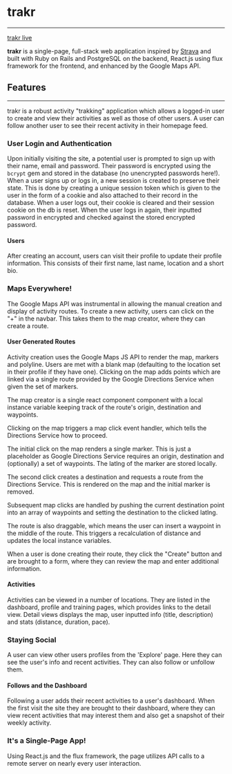 # trakr
---

[trakr live][live]

**trakr** is a single-page, full-stack web application inspired by [Strava][strava] and built with Ruby on Rails and PostgreSQL on the backend, React.js using flux framework for the frontend, and enhanced by the Google Maps API.

[live]: http://trakr.cc
[strava]: http://strava.com

## Features
---

trakr is a robust activity "trakking" application which allows a logged-in user to create and view their activities as well as those of other users. A user can follow another user to see their recent activity in their homepage feed.

### User Login and Authentication
Upon initially visiting the site, a potential user is prompted to sign up with their name, email and password. Their password is encrypted using the `bcrypt` gem and stored in the database (no unencrypted passwords here!). When a user signs up or logs in, a new session is created to preserve their state. This is done by creating a unique session token which is given to the user in the form of a cookie and also attached to their record in the database. When a user logs out, their cookie is cleared and their session cookie on the db is reset. When the user logs in again, their inputted password in encrypted and checked against the stored encrypted password.

#### Users
After creating an account, users can visit their profile to update their profile information. This consists of their first name, last name, location and a short bio.

### Maps Everywhere!
The Google Maps API was instrumental in allowing the manual creation and display of activity routes.
To create a new activity, users can click on the "+" in the navbar. This takes them to the map creator, where they can create a route.

#### User Generated Routes
Activity creation uses the Google Maps JS API to render the map, markers and polyline. Users are met with a blank map (defaulting to the location set in their profile if they have one). Clicking on the map adds points which are linked via a single route provided by the Google Directions Service when given the set of markers.

The map creator is a single react component component with a local instance variable keeping track of the route's origin, destination and waypoints.

Clicking on the map triggers a map click event handler, which tells the Directions Service how to proceed.

The initial click on the map renders a single marker. This is just a placeholder as Google Directions Service requires an origin, destination and (optionally) a set of waypoints. The latlng of the marker are stored locally.

The second click creates a destination and requests a route from the Directions Service. This is rendered on the map and the initial marker is removed.

Subsequent map clicks are handled by pushing the current destination point into an array of waypoints and setting the destination to the clicked latlng.

The route is also draggable, which means the user can insert a waypoint in the middle of the route. This triggers a recalculation of distance and updates the local instance variables.

When a user is done creating their route, they click the "Create" button and are brought to a form, where they can review the map and enter additional information.

#### Activities
Activities can be viewed in a number of locations. They are listed in the dashboard, profile and training pages, which provides links to the detail view. Detail views displays the map, user inputted info (title, description) and stats (distance, duration, pace).

### Staying Social
A user can view other users profiles from the 'Explore' page. Here they can see the user's info and recent activities. They can also follow or unfollow them.

#### Follows and the Dashboard
Following a user adds their recent activities to a user's dashboard. When the first visit the site they are brought to their dashboard, where they can view recent activities that may interest them and also get a snapshot of their weekly activity.

### It's a Single-Page App!
Using React.js and the flux framework, the page utilizes API calls to a remote server on nearly every user interaction.

